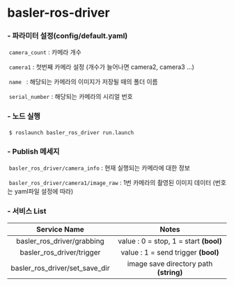 # basler-ros-driver

### - 파라미터 설정(config/default.yaml)

​	`camera_count` : 카메라 개수

​	`camera1` : 첫번째 카메라 설정 (개수가 늘어나면 camera2, camera3 ...)

​		`name `  : 해당되는 카메라의 이미지가 저장될 때의 폴더 이름

​		`serial_number`  : 해당되는 카메라의 시리얼 번호 



### - 노드 실행

​	`$ roslaunch basler_ros_driver run.launch`



### - Publish 메세지

​	`basler_ros_driver/camera_info` : 현재 실행되는 카메라에 대한 정보

​	`basler_ros_driver/camera1/image_raw` : 1번 카메라의 촬영된 이미지 데이터 (번호는 yaml파일 설정에 따라)



### - 서비스 List	

|          Service Name          |                 Notes                  |
| :----------------------------: | :------------------------------------: |
|   basler_ros_driver/grabbing   | value : 0 = stop, 1 = start **(bool)** |
|   basler_ros_driver/trigger    |  value : 1 = send trigger **(bool)**   |
| basler_ros_driver/set_save_dir | image save directory path **(string)** |



​	